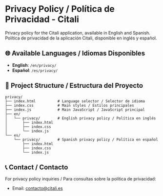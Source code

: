 # Privacy Policy / Política de Privacidad - Citali

Privacy policy for the Citali application, available in English and Spanish.
Política de privacidad de la aplicación Citali, disponible en inglés y español.

## 🌐 Available Languages / Idiomas Disponibles

- **English**: `/en/privacy/`
- **Español**: `/es/privacy/`

## 📁 Project Structure / Estructura del Proyecto

```
privacy/
├── index.html          # Language selector / Selector de idioma
├── index.css           # Main styles / Estilos principales
├── index.js            # Main JavaScript / JavaScript principal
├── en/
│   └── privacy/        # English privacy policy / Política en inglés
│       ├── index.html
│       ├── index.css
│       └── index.js
└── es/
    └── privacy/        # Spanish privacy policy / Política en español
        ├── index.html
        ├── index.css
        └── index.js
```

## 📞 Contact / Contacto

For privacy policy inquiries / Para consultas sobre la política de privacidad:
- Email: contacto@citali.es
